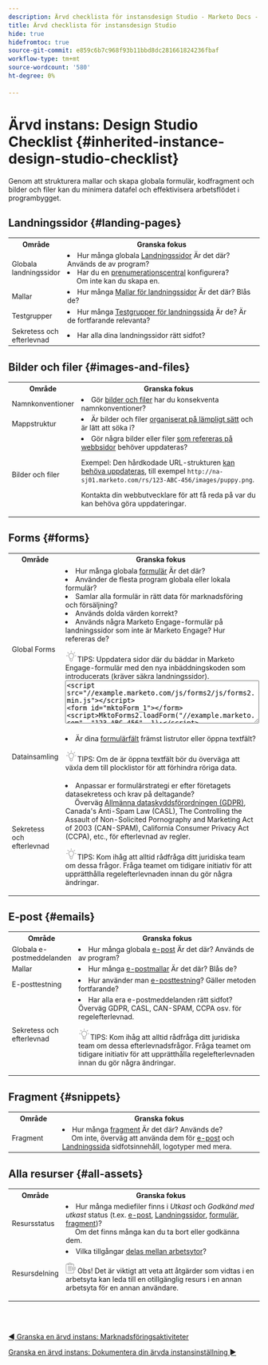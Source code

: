 ```yaml
---
description: Ärvd checklista för instansdesign Studio - Marketo Docs - produktdokumentation
title: Ärvd checklista för instansdesign Studio
hide: true
hidefromtoc: true
source-git-commit: e859c6b7c968f93b11bbd8dc281661824236fbaf
workflow-type: tm+mt
source-wordcount: '580'
ht-degree: 0%

---
```


# Ärvd instans: Design Studio Checklist {#inherited-instance-design-studio-checklist}

Genom att strukturera mallar och skapa globala formulär, kodfragment och bilder och filer kan du minimera datafel och effektivisera arbetsflödet i programbygget.

## Landningssidor {#landing-pages}

<table style="table-layout:auto"> 
 <tbody> 
  <tr> 
   <th style="width:20%">Område</th> 
   <th>Granska fokus</th>
  </tr> 
  <tr> 
   <td>Globala landningssidor</td> 
   <td><li>Hur många globala <a href="/help/marketo/product-docs/demand-generation/landing-pages/understanding-landing-pages/understanding-free-form-vs-guided-landing-pages.md" target="_blank">Landningssidor</a> Är det där? Används de av program?</li>
   <li>Har du en <a href="https://experienceleague.adobe.com/docs/marketo-learn/tutorials/lead-and-data-management/subscription-center-learn.html" target="_blank">prenumerationscentral</a> konfigurera?
   <br/>     Om inte kan du skapa en.</li></td>
  </tr>
  <tr> 
   <td>Mallar</td> 
   <td><li>Hur många <a href="/help/marketo/product-docs/demand-generation/landing-pages/landing-page-templates/create-a-free-form-landing-page-template.md" target="_blank">Mallar för landningssidor</a> Är det där? Blås de?</li></td>
  </tr>
  <tr> 
   <td>Testgrupper</td> 
   <td><li>Hur många <a href="/help/marketo/product-docs/demand-generation/landing-pages/understanding-landing-pages/landing-page-test-groups.md" target="_blank">Testgrupper för landningssida</a> Är de? Är de fortfarande relevanta?</li></td>
  </tr>
   <tr> 
   <td>Sekretess och efterlevnad</td> 
   <td><li>Har alla dina landningssidor rätt sidfot?</li></td>
  </tr>
 </tbody> 
</table>

## Bilder och filer {#images-and-files}

<table style="table-layout:auto"> 
 <tbody> 
  <tr> 
   <th style="width:20%">Område</th> 
   <th>Granska fokus</th>
  </tr> 
  <tr> 
   <td>Namnkonventioner</td> 
   <td><li>Gör <a href="/help/marketo/product-docs/demand-generation/images-and-files/add-images-and-files-to-marketo.md" target="_blank">bilder och filer</a> har du konsekventa namnkonventioner?</li></td>
  </tr>
  <tr> 
   <td>Mappstruktur</td> 
   <td><li>Är bilder och filer <a href="/help/marketo/product-docs/demand-generation/images-and-files/organize-your-images-and-files-using-folders.md" target="_blank">organiserat på lämpligt sätt</a> och är lätt att söka i?</li></td>
  </tr>
  <tr> 
   <td>Bilder och filer</td> 
   <td><li>Gör några bilder eller filer <a href="/help/marketo/product-docs/demand-generation/images-and-files/find-the-url-of-an-uploaded-image-or-file.md" target="_blank">som refereras på webbsidor</a> behöver uppdateras? 
   <p>Exempel: Den hårdkodade URL-strukturen <a href="https://nation.marketo.com/t5/product-documents/upcoming-changes-to-design-studio-urls/ta-p/306632#_Toc54870361" target="_blank">kan behöva uppdateras</a>, till exempel <code>http://na-sj01.marketo.com/rs/123-ABC-456/images/puppy.png</code>. 
   <p>Kontakta din webbutvecklare för att få reda på var du kan behöva göra uppdateringar.</li></td>
  </tr>
 </tbody> 
</table>

## Forms {#forms}

<table style="table-layout:auto"> 
 <tbody> 
  <tr> 
   <th style="width:20%">Område</th> 
   <th>Granska fokus</th>
  </tr> 
  <tr> 
   <td>Global Forms</td> 
   <td><li>Hur många globala <a href="/help/marketo/product-docs/demand-generation/forms/creating-a-form/create-a-form.md" target="_blank">formulär</a> Är det där?</li>
<li>Använder de flesta program globala eller lokala formulär?</li>
<li>Samlar alla formulär in rätt data för marknadsföring och försäljning?</li>
<li>Används dolda värden korrekt?</li>
<li>Används några Marketo Engage-formulär på landningssidor som inte är Marketo Engage? Hur refereras de?</li>
<p><img src="assets/tip-icon.png" alt="ikonen för tips">TIPS: Uppdatera sidor där du bäddar in Marketo Engage-formulär med den nya inbäddningskoden som introducerats (kräver säkra landningssidor).
<br/><textarea style="width: 100%; max-width: 100%; height: 80px;"><script src="//example.marketo.com/js/forms2/js/forms2.min.js"></script>
<form id="mktoForm_1"></form>
<script>MktoForms2.loadForm("//example.marketo.com", "123-ABC-456", 1);</script></textarea>
</td>
  </tr>
  <tr> 
   <td>Datainsamling</td> 
   <td><li>Är dina <a href="/help/marketo/product-docs/demand-generation/forms/form-fields/add-a-fieldset-to-a-form.md" target="_blank">formulärfält</a> främst listrutor eller öppna textfält?</li>
<p><img src="assets/tip-icon.png" alt="ikonen för tips">TIPS: Om de är öppna textfält bör du överväga att växla dem till plocklistor för att förhindra röriga data.</td>
  </tr>
  <tr> 
   <td>Sekretess och efterlevnad</td> 
   <td><li>Anpassar er formulärstrategi er efter företagets datasekretess och krav på deltagande? 
   <br/>     Överväg <a href="https://business.adobe.com/resources/ebooks/the-gdpr-and-the-marketer.html" target="_blank">Allmänna dataskyddsförordningen (GDPR)</a>, Canada's Anti-Spam Law (CASL), The Controlling the Assault of Non-Solicited Pornography and Marketing Act of 2003 (CAN-SPAM), California Consumer Privacy Act (CCPA), etc., för efterlevnad av regler.</li>
<p><img src="assets/tip-icon.png" alt="ikonen för tips">TIPS: Kom ihåg att alltid rådfråga ditt juridiska team om dessa frågor. Fråga teamet om tidigare initiativ för att upprätthålla regelefterlevnaden innan du gör några ändringar.</td>
  </tr>
 </tbody> 
</table>

## E-post {#emails}

<table style="table-layout:auto"> 
 <tbody> 
  <tr> 
   <th style="width:20%">Område</th> 
   <th>Granska fokus</th>
  </tr> 
  <tr> 
   <td>Globala e-postmeddelanden</td> 
   <td><li>Hur många globala <a href="/help/marketo/product-docs/email-marketing/general/creating-an-email/create-an-email.md" target="_blank">e-post</a> Är det där? Används de av program?</li></td>
  </tr>
  <tr> 
   <td>Mallar</td> 
   <td><li>Hur många <a href="/help/marketo/product-docs/email-marketing/general/email-editor-2/create-an-email-template.md" target="_blank">e-postmallar</a> Är det där? Blås de?</li></td>
  </tr>
  <tr> 
   <td>E-posttestning</td> 
   <td><li>Hur använder man <a href="/help/marketo/product-docs/email-marketing/email-programs/email-program-actions/email-test-a-b-test/understanding-email-testing-options.md" target="_blank">e-posttestning</a>? Gäller metoden fortfarande?</li></td>
  </tr>
  </tr>
  <tr> 
   <td>Sekretess och efterlevnad</td> 
   <td><li>Har alla era e-postmeddelanden rätt sidfot? Överväg GDPR, CASL, CAN-SPAM, CCPA osv. för regelefterlevnad.</li>
<p><img src="assets/tip-icon.png" alt="ikonen för tips">TIPS: Kom ihåg att alltid rådfråga ditt juridiska team om dessa efterlevnadsfrågor. Fråga teamet om tidigare initiativ för att upprätthålla regelefterlevnaden innan du gör några ändringar.</td>
  </tr>
 </tbody> 
</table>

## Fragment {#snippets}

<table style="table-layout:auto"> 
 <tbody> 
  <tr> 
   <th style="width:20%">Område</th> 
   <th>Granska fokus</th>
  </tr> 
  <tr> 
   <td>Fragment</td> 
   <td><li>Hur många <a href="/help/marketo/product-docs/personalization/segmentation-and-snippets/snippets/create-a-snippet.md" target="_blank">fragment</a> Är det där? Används de? 
   <br/>     Om inte, överväg att använda dem för <a href="/help/marketo/product-docs/email-marketing/general/functions-in-the-editor/add-a-snippet-to-an-email.md" target="_blank">e-post</a> och <a href="/help/marketo/product-docs/demand-generation/landing-pages/personalizing-landing-pages/add-a-snippet-to-a-landing-page.md" target="_blank">Landningssida</a> sidfotsinnehåll, logotyper med mera.</li></td>
  </tr>
 </tbody> 
</table>

## Alla resurser {#all-assets}

<table style="table-layout:auto"> 
 <tbody> 
  <tr> 
   <th style="width:20%">Område</th> 
   <th>Granska fokus</th>
  </tr> 
  <tr> 
   <td>Resursstatus</td> 
   <td><li>Hur många mediefiler finns i <i>Utkast</i> och <i>Godkänd med utkast</i> status (t.ex. <a href="/help/marketo/product-docs/email-marketing/general/creating-an-email/approve-an-email.md" target="_blank">e-post</a>, <a href="/help/marketo/product-docs/demand-generation/landing-pages/understanding-landing-pages/approve-unapprove-or-delete-a-landing-page.md#approve-a-landing-page" target="_blank">Landningssidor</a>, <a href="/help/marketo/product-docs/demand-generation/forms/creating-a-form/approve-a-form.md" target="_blank">formulär</a>, <a href="/help/marketo/product-docs/personalization/segmentation-and-snippets/snippets/approve-a-snippet.md" target="_blank">fragment</a>)?
   <br/>     Om det finns många kan du ta bort eller godkänna dem.</li></td>
  </tr>
  <tr> 
   <td>Resursdelning</td> 
   <td><li>Vilka tillgångar <a href="/help/marketo/product-docs/administration/workspaces-and-person-partitions/understanding-workspaces-and-person-partitions.md#sharing-across-workspaces" target="_blank">delas mellan arbetsytor</a>?</li>
   <p><img src="assets/note-icon.png" alt="anteckningsikon"> Obs! Det är viktigt att veta att åtgärder som vidtas i en arbetsyta kan leda till en otillgänglig resurs i en annan arbetsyta för en annan användare.</td>
  </tr>
 </tbody> 
</table>

<br> 

[◄ Granska en ärvd instans: Marknadsföringsaktiviteter](/help/marketo/getting-started/inheriting-a-marketo-instance/marketing-activities-checklist.md)

[Granska en ärvd instans: Dokumentera din ärvda instansinställning ►](/help/marketo/getting-started/inheriting-a-marketo-instance/document-your-setup.md)
